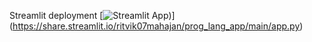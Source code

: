 Streamlit deployment
[![Streamlit App](https://static.streamlit.io/badges/streamlit_badge_black_while.svg))]
(https://share.streamlit.io/ritvik07mahajan/prog_lang_app/main/app.py)
